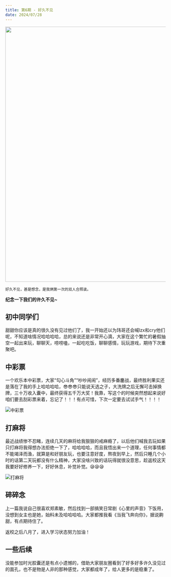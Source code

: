 ```yaml
---
title: 第6期 - 好久不见
date: 2024/07/28
---
```


<img src="https://cdn.jsdelivr.net/gh/ayou001/pic-bed/彩票.jpg" width="800" />

<small>好久不见，甚是想念，是我俩第一次的双人合照诶。</small>

**纪念一下我们的许久不见~**

## 初中同学们

甜甜你应该是真的很久没有见过他们了，我一开始还以为玮哥还会喊lzx和cry他们呢，不知道啥情况哈哈哈哈，总的来说还是非常开心滴，大家在这个繁忙的暑假抽空一起出来玩，聊聊天，唠唠嗑，一起吃吃饭，聊聊感情，玩玩游戏，期待下次重聚吧。

## 中彩票

一个欢乐本中彩票，大家“勾心斗角”“吵吵闹闹”，经历多番鏖战，最终胜利果实还是落在了我的手上哈哈哈哈，😎😎😎只能说天选之子，大洗牌之后无懈可击掉换牌，三十万收入囊中，最终获得五千万大奖！我靠，写这个的时候突然想起来说好咱们要去刮彩票来着，忘记了！！！有点可惜，下次一定要去试试手气！！！！

![中彩票](https://cdn.jsdelivr.net/gh/ayou001/pic-bed/中彩票.jpg)

## 打麻将

最近战绩惨不忍睹，连续几天的麻将给我狠狠的戒麻瘾了，以后他们喊我去玩如果只打麻将我得想办法拒绝一下了，哈哈哈哈，而且我悟出来一个道理，任何事情都不能竭泽而渔，就算是和好朋友玩，也要注意好度，熬夜到早上，然后只睡几个小时的话第二天玩都没有什么精神，大家没啥兴致的话玩得就很没意思，趁返校这天我要好好修养一下，好好休息，补觉补觉。😪😪😪

![打麻将](https://cdn.jsdelivr.net/gh/ayou001/pic-bed/打麻将.jpg)

## 碎碎念

上一篇我说自己很喜欢郑素敏，然后找到一部搞笑日常剧《心里的声音》下饭用，没想到女主也是她，始料未及哈哈哈哈。大家都推我看《当我飞奔向你》，据说齁甜，有点期待住了。

返校之后八月了，进入学习状态努力加油！

## 一些后续
没能参加时光胶囊还是有点小遗憾的，借助大家朋友圈看到了好多好多许久没见过的面孔，也不是物是人非的那种感觉，大家都成年了，给人更多的是稳重了。